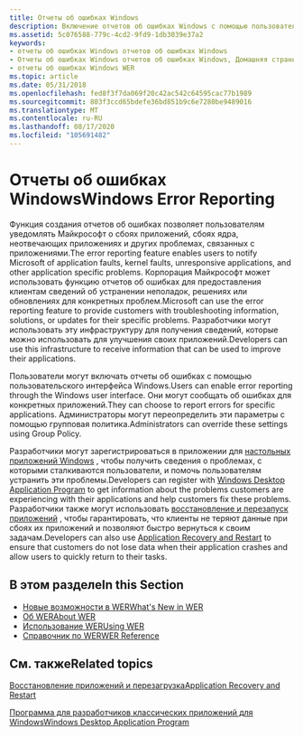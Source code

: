 ```yaml
---
title: Отчеты об ошибках Windows
description: Включение отчетов об ошибках Windows с помощью пользовательского интерфейса Windows. Для отчета о производительности Зарегистрируйтесь в службе отчетов об ошибках приложений Майкрософт с помощью веб-служб Windows Quality.
ms.assetid: 5c076588-779c-4cd2-9fd9-1db3039e37a2
keywords:
- отчеты об ошибках Windows отчетов об ошибках Windows
- Отчеты об ошибках Windows отчетов об ошибках Windows, Домашняя страница
- отчеты об ошибках Windows WER
ms.topic: article
ms.date: 05/31/2018
ms.openlocfilehash: fed8f3f7da069f20c42ac542c64595cac77b1989
ms.sourcegitcommit: 803f3ccd65bdefe36bd851b9c6e7280be9489016
ms.translationtype: MT
ms.contentlocale: ru-RU
ms.lasthandoff: 08/17/2020
ms.locfileid: "105691482"
---
```

# <a name="windows-error-reporting"></a><span data-ttu-id="90708-107">Отчеты об ошибках Windows</span><span class="sxs-lookup"><span data-stu-id="90708-107">Windows Error Reporting</span></span>

<span data-ttu-id="90708-108">Функция создания отчетов об ошибках позволяет пользователям уведомлять Майкрософт о сбоях приложений, сбоях ядра, неотвечающих приложениях и других проблемах, связанных с приложениями.</span><span class="sxs-lookup"><span data-stu-id="90708-108">The error reporting feature enables users to notify Microsoft of application faults, kernel faults, unresponsive applications, and other application specific problems.</span></span> <span data-ttu-id="90708-109">Корпорация Майкрософт может использовать функцию отчетов об ошибках для предоставления клиентам сведений об устранении неполадок, решениях или обновлениях для конкретных проблем.</span><span class="sxs-lookup"><span data-stu-id="90708-109">Microsoft can use the error reporting feature to provide customers with troubleshooting information, solutions, or updates for their specific problems.</span></span> <span data-ttu-id="90708-110">Разработчики могут использовать эту инфраструктуру для получения сведений, которые можно использовать для улучшения своих приложений.</span><span class="sxs-lookup"><span data-stu-id="90708-110">Developers can use this infrastructure to receive information that can be used to improve their applications.</span></span>

<span data-ttu-id="90708-111">Пользователи могут включать отчеты об ошибках с помощью пользовательского интерфейса Windows.</span><span class="sxs-lookup"><span data-stu-id="90708-111">Users can enable error reporting through the Windows user interface.</span></span> <span data-ttu-id="90708-112">Они могут сообщать об ошибках для конкретных приложений.</span><span class="sxs-lookup"><span data-stu-id="90708-112">They can choose to report errors for specific applications.</span></span> <span data-ttu-id="90708-113">Администраторы могут переопределить эти параметры с помощью групповая политика.</span><span class="sxs-lookup"><span data-stu-id="90708-113">Administrators can override these settings using Group Policy.</span></span>

<span data-ttu-id="90708-114">Разработчики могут зарегистрироваться в приложении для [настольных приложений Windows](../appxpkg/windows-desktop-application-program.md) , чтобы получить сведения о проблемах, с которыми сталкиваются пользователи, и помочь пользователям устранить эти проблемы.</span><span class="sxs-lookup"><span data-stu-id="90708-114">Developers can register with [Windows Desktop Application Program](../appxpkg/windows-desktop-application-program.md) to get information about the problems customers are experiencing with their applications and help customers fix these problems.</span></span> <span data-ttu-id="90708-115">Разработчики также могут использовать [восстановление и перезапуск приложений](/windows/desktop/Recovery/application-recovery-and-restart-portal) , чтобы гарантировать, что клиенты не теряют данные при сбоях их приложений и позволяют быстро вернуться к своим задачам.</span><span class="sxs-lookup"><span data-stu-id="90708-115">Developers can also use [Application Recovery and Restart](/windows/desktop/Recovery/application-recovery-and-restart-portal) to ensure that customers do not lose data when their application crashes and allow users to quickly return to their tasks.</span></span>

## <a name="in-this-section"></a><span data-ttu-id="90708-116">В этом разделе</span><span class="sxs-lookup"><span data-stu-id="90708-116">In this Section</span></span>

-   [<span data-ttu-id="90708-117">Новые возможности в WER</span><span class="sxs-lookup"><span data-stu-id="90708-117">What's New in WER</span></span>](what-s-new-in-wer.md)
-   [<span data-ttu-id="90708-118">Об WER</span><span class="sxs-lookup"><span data-stu-id="90708-118">About WER</span></span>](about-wer.md)
-   [<span data-ttu-id="90708-119">Использование WER</span><span class="sxs-lookup"><span data-stu-id="90708-119">Using WER</span></span>](using-wer.md)
-   [<span data-ttu-id="90708-120">Справочник по WER</span><span class="sxs-lookup"><span data-stu-id="90708-120">WER Reference</span></span>](wer-reference.md)

## <a name="related-topics"></a><span data-ttu-id="90708-121">См. также</span><span class="sxs-lookup"><span data-stu-id="90708-121">Related topics</span></span>

<dl> <dt>

[<span data-ttu-id="90708-122">Восстановление приложений и перезагрузка</span><span class="sxs-lookup"><span data-stu-id="90708-122">Application Recovery and Restart</span></span>](/windows/desktop/Recovery/application-recovery-and-restart-portal)
</dt> <dt>

[<span data-ttu-id="90708-123">Программа для разработчиков классических приложений для Windows</span><span class="sxs-lookup"><span data-stu-id="90708-123">Windows Desktop Application Program</span></span>](../appxpkg/windows-desktop-application-program.md)
</dt> </dl>

 

 